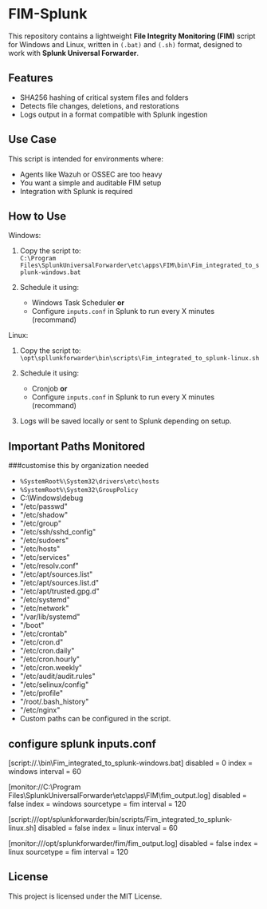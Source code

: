 # FIM-Splunk

This repository contains a lightweight **File Integrity Monitoring (FIM)** script for Windows and Linux, written in `(.bat)` and `(.sh)` format, designed to work with **Splunk Universal Forwarder**.

##  Features

- SHA256 hashing of critical system files and folders
- Detects file changes, deletions, and restorations
- Logs output in a format compatible with Splunk ingestion

##  Use Case

This script is intended for environments where:
- Agents like Wazuh or OSSEC are too heavy
- You want a simple and auditable FIM setup
- Integration with Splunk is required

##  How to Use

Windows:
1. Copy the script to:  
   `C:\Program Files\SplunkUniversalForwarder\etc\apps\FIM\bin\Fim_integrated_to_splunk-windows.bat`

2. Schedule it using:
   - Windows Task Scheduler **or**
   - Configure `inputs.conf` in Splunk to run every X minutes (recommand)


Linux:
1. Copy the script to:  
   `\opt\spllunkforwarder\bin\scripts\Fim_integrated_to_splunk-linux.sh`

2. Schedule it using:
   - Cronjob **or**
   - Configure `inputs.conf` in Splunk to run every X minutes (recommand)

3. Logs will be saved locally or sent to Splunk depending on setup.
   
##  Important Paths Monitored
###customise this by organization needed

 - `%SystemRoot%\System32\drivers\etc\hosts`
 - `%SystemRoot%\System32\GroupPolicy`
 - C:\Windows\debug
 - "/etc/passwd"
 - "/etc/shadow"
 - "/etc/group"
 - "/etc/ssh/sshd_config"
 - "/etc/sudoers"
 - "/etc/hosts"
 - "/etc/services"
 - "/etc/resolv.conf"
 - "/etc/apt/sources.list"
 - "/etc/apt/sources.list.d"
 - "/etc/apt/trusted.gpg.d"
 - "/etc/systemd"
 - "/etc/network"
 - "/var/lib/systemd"
 - "/boot"
 - "/etc/crontab"
 - "/etc/cron.d"
 - "/etc/cron.daily"
 - "/etc/cron.hourly"
 - "/etc/cron.weekly"
 - "/etc/audit/audit.rules"
 - "/etc/selinux/config"
 - "/etc/profile"
 - "/root/.bash_history"
 - "/etc/nginx"
 - Custom paths can be configured in the script.

##  configure splunk inputs.conf

[script://.\bin\Fim_integrated_to_splunk-windows.bat]
disabled = 0
index = windows
interval = 60

[monitor://C:\Program Files\SplunkUniversalForwarder\etc\apps\FIM\fim_output.log]
disabled = false
index = windows
sourcetype = fim
interval = 120

[script:///opt/splunkforwarder/bin/scripts/Fim_integrated_to_splunk-linux.sh]
disabled = false
index = linux
interval = 60

[monitor:///opt/splunkforwarder/fim/fim_output.log]
disabled = false
index = linux
sourcetype = fim
interval = 120

##  License

This project is licensed under the MIT License.
